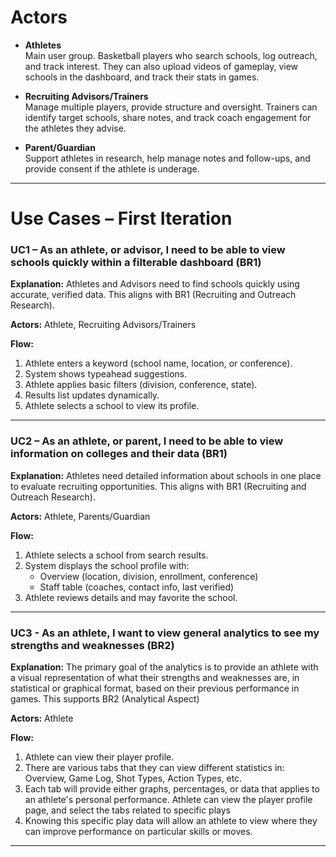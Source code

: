 # Actors

- **Athletes**  
  Main user group. Basketball players who search schools, log outreach, and track interest. They can also upload videos of gameplay, view schools in the dashboard, and track their stats in games.

- **Recruiting Advisors/Trainers**  
  Manage multiple players, provide structure and oversight. Trainers can identify target schools, share notes, and track coach engagement for the athletes they advise.

- **Parent/Guardian**  
  Support athletes in research, help manage notes and follow-ups, and provide consent if the athlete is underage.

---

# Use Cases – First Iteration

### UC1 – As an athlete, or advisor, I need to be able to view schools quickly within a filterable dashboard (BR1)
**Explanation:** Athletes and Advisors need to find schools quickly using accurate, verified data. This aligns with BR1 (Recruiting and Outreach Research). 

**Actors:** Athlete, Recruiting Advisors/Trainers 

**Flow:**  
1. Athlete enters a keyword (school name, location, or conference).  
2. System shows typeahead suggestions.  
3. Athlete applies basic filters (division, conference, state).  
4. Results list updates dynamically.  
5. Athlete selects a school to view its profile.  

---

### UC2 – As an athlete, or parent, I need to be able to view information on colleges and their data (BR1)
**Explanation:** Athletes need detailed information about schools in one place to evaluate recruiting opportunities. This aligns with BR1 (Recruiting and Outreach Research). 

**Actors:** Athlete, Parents/Guardian

**Flow:**  
1. Athlete selects a school from search results.  
2. System displays the school profile with:  
   - Overview (location, division, enrollment, conference)  
   - Staff table (coaches, contact info, last verified)  
3. Athlete reviews details and may favorite the school.  

---

### UC3 - As an athlete, I want to view general analytics to see my strengths and weaknesses (BR2)
**Explanation:** The primary goal of the analytics is to provide an athlete with a visual representation of what their strengths and weaknesses are, in statistical or graphical format, based on their previous performance in games. This supports BR2 (Analytical Aspect)

**Actors:** Athlete 

**Flow:**  
1. Athlete can view their player profile.
2. There are various tabs that they can view different statistics in: Overview, Game Log, Shot Types, Action Types, etc.
3. Each tab will provide either graphs, percentages, or data that applies to an athlete's personal performance.
Athlete can view the player profile page, and select the tabs related to specific plays
4. Knowing this specific play data will allow an athlete to view where they can improve performance on particular skills or moves.
---